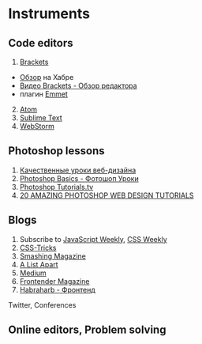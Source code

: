 # Instruments

## Code editors
1. [Brackets](http://brackets.io/)
  * [Обзор](http://habrahabr.ru/post/190454/) на Хабре
  * [Видео Brackets - Обзор редактора](http://www.youtube.com/watch?v=sREM7ubwLWw) 
  * плагин [Emmet](https://github.com/emmetio/brackets-emmet)
2. [Atom](https://atom.io/)
3. [Sublime Text](http://www.sublimetext.com/)
4. [WebStorm](https://www.jetbrains.com/webstorm/)

## Photoshop lessons
1. [Качественные уроки веб-дизайна](http://www.dejurka.ru/web-design/web-design-tutorials/)
2. [Photoshop Basics - Фотошоп Уроки](http://egraphic.ru/photoshop/basics/)
3. [Photoshop Tutorials.tv](http://www.youtube.com/user/NewWorldOps/videos)
4. [20 AMAZING PHOTOSHOP WEB DESIGN TUTORIALS](http://tutvid.com/web-graphic-design-inspiration/20-amazing-photoshop-web-design-tutorials/)

## Blogs
1. Subscribe to [JavaScript Weekly](http://javascriptweekly.com/), [CSS Weekly](http://css-weekly.com/)
2. [CSS-Tricks](http://css-tricks.com/)
2. [Smashing Magazine](http://www.smashingmagazine.com/)
4. [A List Apart](http://alistapart.com/articles)
5. [Medium](https://medium.com/tag/web-development)
6. [Frontender Magazine](http://frontender.info/)
7. [Habraharb - Фронтенд](https://habrahabr.ru/posts/frontend/)

Twitter, Conferences
## Online editors, Problem solving